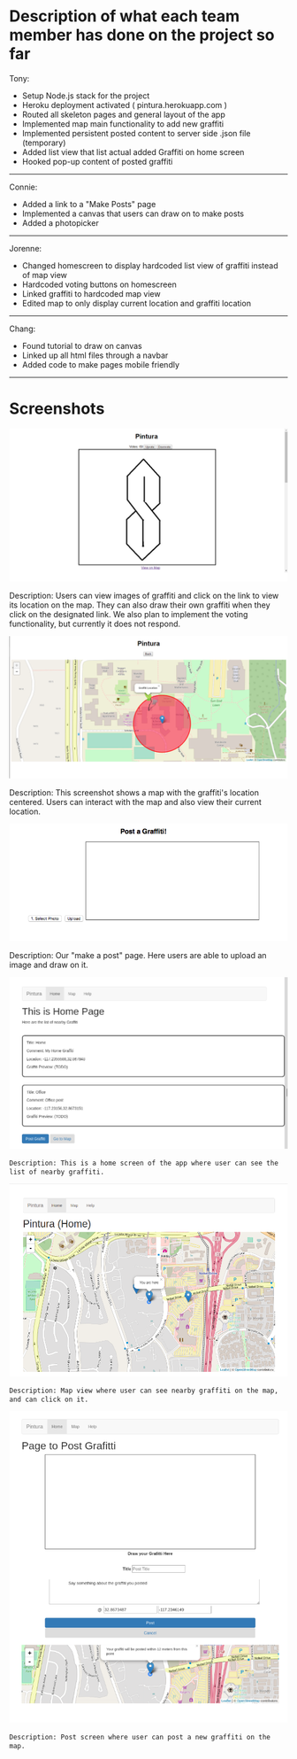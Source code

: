 # Description of what each team member has done on the project so far

Tony:
- Setup Node.js stack for the project
- Heroku deployment activated ( pintura.herokuapp.com )
- Routed all skeleton pages and general layout of the app
- Implemented map main functionality to add new graffiti
- Implemented persistent posted content to server side .json file (temporary)
- Added list view that list actual added Graffiti on home screen
- Hooked pop-up content of posted graffiti

---

Connie:
- Added a link to a "Make Posts" page
- Implemented a canvas that users can draw on to make posts
- Added a photopicker

---

Jorenne:
- Changed homescreen to display hardcoded list view of graffiti instead of map view
- Hardcoded voting buttons on homescreen
- Linked graffiti to hardcoded map view
- Edited map to only display current location and graffiti location

---

Chang:
- Found tutorial to draw on canvas
- Linked up all html files through a navbar
- Added code to make pages mobile friendly

---

# Screenshots 

![alt tag](../images/milestone5_screenshot1.png)

Description: Users can view images of graffiti and click on the link to view its location on the map. They can also draw their own graffiti when they click on the designated link. We also plan to implement the voting functionality, but currently it does not respond.


![alt tag](../images/milestone5_screenshot2.png)

Description: This screenshot shows a map with the graffiti's location centered. Users can interact with the map and also view their current location.

![alt tag](../images/post-page.JPG)

Description: Our "make a post" page. Here users are able to upload an image and draw on it.

![alt tag](../images/milestone5_home.png)

    Description: This is a home screen of the app where user can see the list of nearby graffiti.

![alt tag](../images/milestone5_map.png)

    Description: Map view where user can see nearby graffiti on the map, and can click on it.

![alt tag](../images/milestone5_post.png)

    Description: Post screen where user can post a new graffiti on the map.

